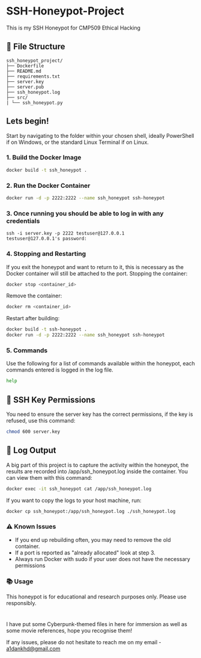 # SSH-Honeypot-Project
This is my SSH Honeypot for CMP509 Ethical Hacking

## 📁 File Structure
```
ssh_honeypot_project/
├── Dockerfile
├── README.md
├── requirements.txt
├── server.key
├── server.pub
├── ssh_honeypot.log
├── src/
| └── ssh_honeypot.py
```
## Lets begin!
Start by navigating to the folder within your chosen shell, ideally PowerShell if on Windows, or the standard Linux Terminal if on Linux.
### 1. Build the Docker Image

```bash
docker build -t ssh_honeypot .
```

### 2. Run the Docker Container
```bash
docker run -d -p 2222:2222 --name ssh_honeypot ssh-honeypot
```

### 3. Once running you should be able to log in with any credentials
```
ssh -i server.key -p 2222 testuser@127.0.0.1
testuser@127.0.0.1's password: 
```
### 4. Stopping and Restarting
If you exit the honeypot and want to return to it, this is necessary as the Docker container will still be attached to the port. 
Stopping the container:
```bash
docker stop <container_id>
```
Remove the container:
```bash
docker rm <container_id>
```
Restart after building:
```bash
docker build -t ssh-honeypot .
docker run -d -p 2222:2222 --name ssh_honeypot ssh-honeypot
```
### 5. Commands
Use the following for a list of commands available within the honeypot, each commands entered is logged in the log file.
```bash
help
```
## 🔐 SSH Key Permissions
You need to ensure the server key has the correct permissions, if the key is refused, use this command:
```bash
chmod 600 server.key
```

## 📄 Log Output
A big part of this project is to capture the activity within the honeypot, the results are recorded into /app/ssh_honeypot.log inside the container. You can view them with this command:
```bash
docker exec -it ssh_honeypot cat /app/ssh_honeypot.log
```
If you want to copy the logs to your host machine, run:
```bash
docker cp ssh_honeypot:/app/ssh_honeypot.log ./ssh_honeypot.log
```

### ⚠️ Known Issues
- If you end up rebuilding often, you may need to remove the old container.
- If a port is reported as "already allocated" look at step 3.
- Always run Docker with sudo if your user does not have the necessary permissions

### 📚 Usage
This honeypot is for educational and research purposes only. Please use responsibly.
#
I have put some Cyberpunk-themed files in here for immersion as well as some movie references, hope you recognise them!

If any issues, please do not hesitate to reach me on my email - a1dankhd@gmail.com








